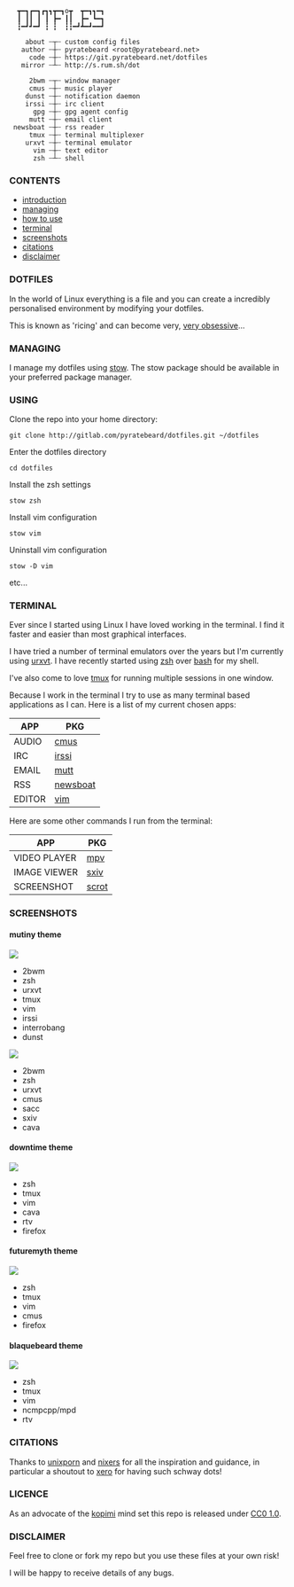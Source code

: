 ```
  ┳━┓┏━┓┏┓┓┳━┓o┳  ┳━┓┓━┓
  ┃ ┃┃ ┃ ┃ ┣━ ┃┃  ┣━ ┗━┓
  ┇━┛┛━┛ ┇ ┇  ┇┇━┛┻━┛━━┛

    about ┄┬┄ custom config files
   author ┄┼┄ pyratebeard <root@pyratebeard.net>
     code ┄┼┄ https://git.pyratebeard.net/dotfiles
   mirror ┄┴┄ http://s.rum.sh/dot

     2bwm ┄┬┄ window manager
     cmus ┄┼┄ music player
    dunst ┄┼┄ notification daemon
    irssi ┄┼┄ irc client
      gpg ┄┼┄ gpg agent config
     mutt ┄┼┄ email client
 newsboat ┄┼┄ rss reader
     tmux ┄┼┄ terminal multiplexer
    urxvt ┄┼┄ terminal emulator
      vim ┄┼┄ text editor
      zsh ┄┴┄ shell
```

### CONTENTS
 - [introduction](#dotfiles)
 - [managing](#managing)
 - [how to use](#using)
 - [terminal](#terminal)
 - [screenshots](#screenshots)
 - [citations](#citations)
 - [disclaimer](#disclaimer)

### DOTFILES

In the world of Linux everything is a file and you can create a incredibly personalised environment by modifying your dotfiles.

This is known as 'ricing' and can become very, [very obsessive](https://pyratebeard.net/scrots.html)...

### MANAGING

I manage my dotfiles using [stow](http://www.gnu.org/software/stow/).  The stow package should be available in your preferred package manager.

### USING
Clone the repo into your home directory:

`git clone http://gitlab.com/pyratebeard/dotfiles.git ~/dotfiles`

Enter the dotfiles directory

`cd dotfiles`

Install the zsh settings

`stow zsh`

Install vim configuration

`stow vim`

Uninstall vim configuration

`stow -D vim`

etc...

### TERMINAL
Ever since I started using Linux I have loved working in the terminal. I find it faster and easier than most graphical interfaces.

I have tried a number of terminal emulators over the years but I'm currently using [urxvt](). I have recently started using [zsh](http://zsh.sourceforge.net/) over [bash](https://www.gnu.org/software/bash/) for my shell.

I've also come to love [tmux](https://tmux.github.io/) for running multiple sessions in one window.

Because I work in the terminal I try to use as many terminal based applications as I can. Here is a list of my current chosen apps:

APP | PKG
--- | ---
AUDIO | [cmus](https://cmus.github.io/)
IRC | [irssi](https://irssi.org/)
EMAIL | [mutt](http://www.mutt.org/)
RSS | [newsboat](https://newsboat.org/)
EDITOR | [vim](http://www.vim.org/)

Here are some other commands I run from the terminal:

APP | PKG
--- | ---
VIDEO PLAYER | [mpv](https://mpv.io/)
IMAGE VIEWER | [sxiv](https://github.com/muennich/sxiv)
SCREENSHOT | [scrot]()

### SCREENSHOTS

#### mutiny theme
![](https://gitlab.com/pyratebeard/dotfiles/raw/master/scrots/mutiny-02.png)
- 2bwm
- zsh
- urxvt
- tmux
- vim
- irssi
- interrobang
- dunst

![](https://gitlab.com/pyratebeard/dotfiles/raw/master/scrots/mutiny-03.png)
- 2bwm
- zsh
- urxvt
- cmus
- sacc
- sxiv
- cava

#### downtime theme
![](https://gitlab.com/pyratebeard/dotfiles/raw/master/scrots/downtime.png)
- zsh
- tmux
- vim
- cava
- rtv
- firefox

#### futuremyth theme
![](https://gitlab.com/pyratebeard/dotfiles/raw/master/scrots/futuremyth.png)
- zsh
- tmux
- vim
- cmus
- firefox

#### blaquebeard theme
![](https://gitlab.com/pyratebeard/dotfiles/raw/master/scrots/blaquebeard.png)
- zsh
- tmux
- vim
- ncmpcpp/mpd
- rtv

### CITATIONS
Thanks to [unixporn](http://reddit.com/r/unixporn) and [nixers](https://www.nixers.net/) for all the inspiration and guidance, in particular a shoutout to [xero](https://github.com/xero/dotfiles) for having such schway dots!

### LICENCE
As an advocate of the [kopimi](https://en.wikipedia.org/wiki/Piratbyr%C3%A5n#Kopimi) mind set this repo is released under [CC0 1.0](https://creativecommons.org/publicdomain/zero/1.0/).

### DISCLAIMER
Feel free to clone or fork my repo but you use these files at your own risk!

I will be happy to receive details of any bugs.

